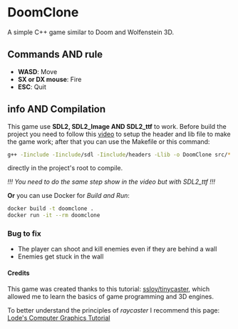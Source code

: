 # DoomClone
A simple C++ game similar to Doom and Wolfenstein 3D.

## Commands AND rule
- **WASD**: Move
- **SX or DX mouse**: Fire
- **ESC**: Quit

## info AND Compilation
This game use **SDL2, SDL2_Image AND SDL2_ttf** to work.
Before build the project you need to follow this [video](https://www.youtube.com/watch?v=9Ca-RVPwnBE&ab_channel=vader) to setup the header and lib file to make the game work; after that you can use the Makefile or this command:
```sh
g++ -Iinclude -Iinclude/sdl -Iinclude/headers -Llib -o DoomClone src/*.cpp -lmingw32 -lSDL2 -lSDL2_image -lSDL2_ttf -mconsole
```
directly in the project's root to compile.

*!!! You need to do the same step show in the video but with SDL2_ttf !!!*


**Or** you can use Docker for *Build and Run*:
```sh
docker build -t doomclone .
docker run -it --rm doomclone
```

### Bug to fix
- The player can shoot and kill enemies even if they are behind a wall
- Enemies get stuck in the wall

#### Credits
This game was created thanks to this tutorial: [ssloy/tinycaster](https://github.com/ssloy/tinyraycaster), which allowed me to learn the basics of game programming and 3D engines.


To better understand the principles of *raycaster* I recommend this page: [Lode's Computer Graphics Tutorial](https://lodev.org/cgtutor/raycasting.html) 